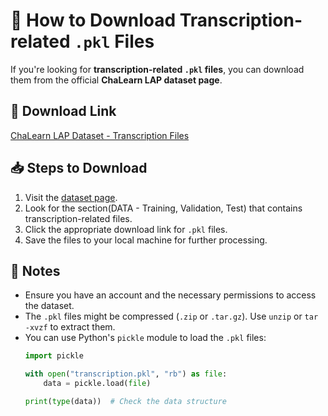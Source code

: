 # 📌 How to Download Transcription-related `.pkl` Files

If you're looking for **transcription-related `.pkl` files**, you can download them from the official **ChaLearn LAP dataset page**.

## 🔗 **Download Link**
[ChaLearn LAP Dataset - Transcription Files](https://chalearnlap.cvc.uab.cat/dataset/24/description/)

## 📥 **Steps to Download**
1. Visit the [dataset page](https://chalearnlap.cvc.uab.cat/dataset/24/description/).
2. Look for the section(DATA - Training, Validation, Test) that contains transcription-related files.
3. Click the appropriate download link for `.pkl` files.
4. Save the files to your local machine for further processing.

## 📝 **Notes**
- Ensure you have an account and the necessary permissions to access the dataset.
- The `.pkl` files might be compressed (`.zip` or `.tar.gz`). Use `unzip` or `tar -xvzf` to extract them.
- You can use Python's `pickle` module to load the `.pkl` files:
  ```python
  import pickle
  
  with open("transcription.pkl", "rb") as file:
      data = pickle.load(file)
  
  print(type(data))  # Check the data structure
